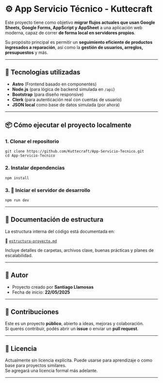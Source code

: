 # ⚙ App Servicio Técnico - Kuttecraft

Este proyecto tiene como objetivo **migrar flujos actuales que usan Google Sheets, Google Forms, AppScript y AppSheet** a una aplicación web moderna, capaz de correr **de forma local en servidores propios**.

Su propósito principal es permitir un **seguimiento eficiente de productos ingresados a reparación**, así como la **gestión de usuarios, arreglos, presupuestos** y más.

---

## 🚀 Tecnologías utilizadas

- **Astro** (Frontend basado en componentes)
- **Node.js** (para lógica de backend simulada en `/api`)
- **Bootstrap** (para diseño responsive)
- **Clerk** (para autenticación real con cuentas de usuario)
- **JSON local** como base de datos simulada (por ahora)

---

## 📦 Cómo ejecutar el proyecto localmente

### 1. Clonar el repositorio

```batch 
git clone https://github.com/Kuttecraft/App-Servicio-Tecnico.git
cd App-Servicio-Tecnico
```

### 2. Instalar dependencias
```batch 
npm install
```

### 3. 🚀 Iniciar el servidor de desarrollo
```batch 
npm run dev
```

---

## 📁 Documentación de estructura

La estructura interna del código está documentada en:

📄 [`estructura-proyecto.md`](./estructura-proyecto.md)

Incluye detalles de carpetas, archivos clave, buenas prácticas y planes de escalabilidad.

---

## 👤 Autor

- Proyecto creado por **Santiago Llamosas**
- Fecha de inicio: **22/05/2025**

---

## 🤝 Contribuciones

Este es un proyecto **público**, abierto a ideas, mejoras y colaboración.  
Si querés contribuir, podés abrir un **issue** o enviar un **pull request**.

---

## 📝 Licencia

Actualmente sin licencia explícita. Puede usarse para aprendizaje o como base para proyectos similares.  
Se agregará una licencia formal más adelante.

---
